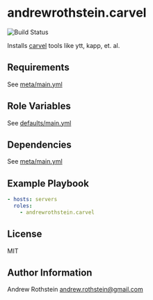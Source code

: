 andrewrothstein.carvel
=========

![Build Status](https://github.com/andrewrothstein/ansible-carvel/actions/workflows/build.yml/badge.svg)

Installs [carvel](https://carvel.dev/) tools like ytt, kapp, et. al.

Requirements
------------

See [meta/main.yml](meta/main.yml)

Role Variables
--------------

See [defaults/main.yml](defaults/main.yml)

Dependencies
------------

See [meta/main.yml](meta/main.yml)

Example Playbook
----------------

```yml
- hosts: servers
  roles:
    - andrewrothstein.carvel
```

License
-------

MIT

Author Information
------------------

Andrew Rothstein <andrew.rothstein@gmail.com>
